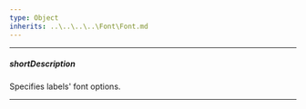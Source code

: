 ```yaml
---
type: Object
inherits: ..\..\..\..\Font\Font.md
---
```

---
##### shortDescription
Specifies labels' font options.

---
